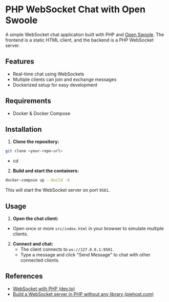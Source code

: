 # PHP WebSocket Chat with Open Swoole
A simple WebSocket chat application built with PHP and [Open Swoole](https://openswoole.com/). The frontend is a static HTML client, and the backend is a PHP WebSocket server.

## Features
- Real-time chat using WebSockets
- Multiple clients can join and exchange messages
- Dockerized setup for easy development

## Requirements
- Docker & Docker Compose

## Installation

1. **Clone the repository:**
```bash
git clone <your-repo-url>
```` 
- cd <your-project-directory>

2. **Build and start the containers:**
```bash
docker-compose up --build -d
```
This will start the WebSocket server on port `9501`.

## Usage
1. **Open the chat client:**
- Open once or more `src/index.html` in your browser to simulate multiple clients.

2. **Connect and chat:**
    - The client connects to `ws://127.0.0.1:9501`.
    - Type a message and click "Send Message" to chat with other connected clients.

## References
- [WebSocket with PHP (dev.to)](https://dev.to/robertobutti/websocket-with-php-4k2c)
- [Build a WebSocket server in PHP without any library (piehost.com)](https://piehost.com/websocket/build-a-websocket-server-in-php-without-any-library)
